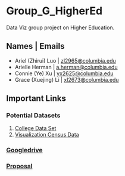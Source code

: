 # Group_G_HigherEd
Data Viz group project on Higher Education.

## Names | Emails
- Ariel (Zhirui) Luo | zl2965@columbia.edu
- Arielle Herman | a.herman@columbia.edu
- Connie (Ye) Xu | yx2625@columbia.edu
- Grace (Xuejing) Li | xl2673@columbia.edu

## Important Links
### Potential Datasets
1. [College Data Set](https://collegescorecard.ed.gov/)
2. [Visualization Census Data](https://www.census.gov/topics/education/visualizations.html)

### [Googledrive](https://drive.google.com/drive/u/1/folders/1Mui6K1F9hWZ4vZd3yePADfEjXkRGUTa6)

### [Proposal](https://github.com/QMSS-G5063-2021/Group_G_HigherEd/tree/main/proposal)

